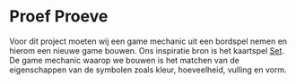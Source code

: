 # Proef Proeve
Voor dit project moeten wij een game mechanic uit een bordspel nemen en hierom een nieuwe game bouwen.
Ons inspiratie bron is het kaartspel [Set](https://www.999games.nl/set.html).
De game mechanic waarop we bouwen is het matchen van de eigenschappen van de symbolen zoals kleur, hoeveelheid, vulling en vorm.
